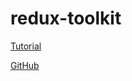 # redux-toolkit

[Tutorial](https://www.linkedin.com/learning/learning-redux-toolkit/why-you-should-take-this-course?autoplay=true&resume=false)

[GitHub](https://github.com/LinkedInLearning/learning-redux-toolkit-2899256)